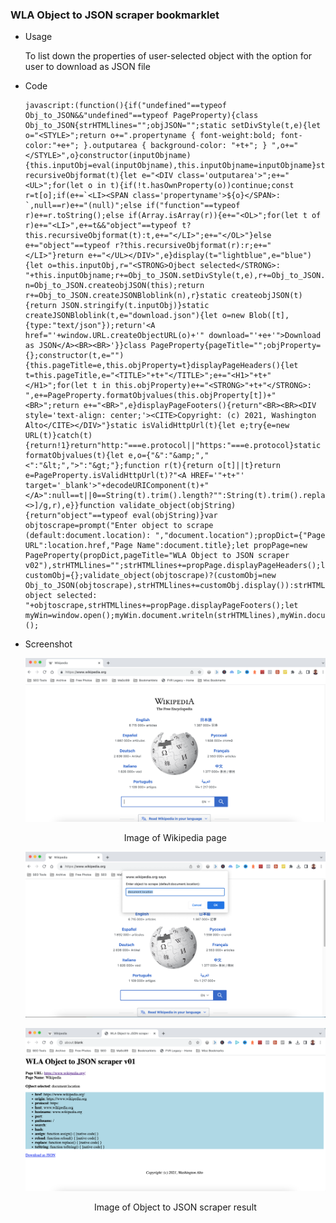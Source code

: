 ### WLA Object to JSON scraper bookmarklet

  * Usage 

    To list down the properties of user-selected object with the option for user to download as JSON file
    
  * Code  

    ```
    javascript:(function(){if("undefined"==typeof Obj_to_JSON&&"undefined"==typeof PageProperty){class Obj_to_JSON{strHTMLlines="";objJSON="";static setDivStyle(t,e){let o="<STYLE>";return o+=".propertyname { font-weight:bold; font-color:"+e+"; }.outputarea { background-color: "+t+"; } ",o+="</STYLE>",o}constructor(inputObjname){this.inputObj=eval(inputObjname),this.inputObjname=inputObjname}static recursiveObjformat(t){let e="<DIV class='outputarea'>";e+="<UL>";for(let o in t){if(!t.hasOwnProperty(o))continue;const r=t[o];if(e+=`<LI><SPAN class='propertyname'>${o}</SPAN>: `,null==r)e+="(null)";else if("function"==typeof r)e+=r.toString();else if(Array.isArray(r)){e+="<OL>";for(let t of r)e+="<LI>",e+=t&&"object"==typeof t?this.recursiveObjformat(t):t,e+="</LI>";e+="</OL>"}else e+="object"==typeof r?this.recursiveObjformat(r):r;e+="</LI>"}return e+="</UL></DIV>",e}display(t="lightblue",e="blue"){let o=this.inputObj,r="<STRONG>Ojbect selected</STRONG>: "+this.inputObjname;r+=Obj_to_JSON.setDivStyle(t,e),r+=Obj_to_JSON.recursiveObjformat(o);let n=Obj_to_JSON.createobjJSON(this);return r+=Obj_to_JSON.createJSONBloblink(n),r}static createobjJSON(t){return JSON.stringify(t.inputObj)}static createJSONBloblink(t,e="download.json"){let o=new Blob([t],{type:"text/json"});return'<A href="'+window.URL.createObjectURL(o)+'" download="'+e+'">Download as JSON</A><BR><BR>'}}class PageProperty{pageTitle="";objProperty={};constructor(t,e=""){this.pageTitle=e,this.objProperty=t}displayPageHeaders(){let t=this.pageTitle,e="<TITLE>"+t+"</TITLE>";e+="<H1>"+t+"</H1>";for(let t in this.objProperty)e+="<STRONG>"+t+"</STRONG>: ",e+=PageProperty.formatObjvalues(this.objProperty[t])+"<BR>";return e+="<BR>",e}displayPageFooters(){return"<BR><BR><DIV style='text-align: center;'><CITE>Copyright: (c) 2021, Washington Alto</CITE></DIV>"}static isValidHttpUrl(t){let e;try{e=new URL(t)}catch(t){return!1}return"http:"===e.protocol||"https:"===e.protocol}static formatObjvalues(t){let e,o={"&":"&amp;","<":"&lt;",">":"&gt;"};function r(t){return o[t]||t}return e=PageProperty.isValidHttpUrl(t)?"<A HREF='"+t+"' target='_blank'>"+decodeURIComponent(t)+"</A>":null==t||0==String(t).trim().length?"":String(t).trim().replace(/[&<>]/g,r),e}}function validate_object(objString){return"object"==typeof eval(objString)}var objtoscrape=prompt("Enter object to scrape (default:document.location): ","document.location");propDict={"Page URL":location.href,"Page Name":document.title};let propPage=new PageProperty(propDict,pageTitle="WLA Object to JSON scraper v02"),strHTMLlines="";strHTMLlines+=propPage.displayPageHeaders();let customObj={};validate_object(objtoscrape)?(customObj=new Obj_to_JSON(objtoscrape),strHTMLlines+=customObj.display()):strHTMLlines+="Invalid object selected: "+objtoscrape,strHTMLlines+=propPage.displayPageFooters();let myWin=window.open();myWin.document.writeln(strHTMLlines),myWin.document.close()}})();
    ```
  * Screenshot  

    ![image of Wikipedia page](screenshots/ObjtoJSON1.png)
      
    <p align=center>Image of Wikipedia page</p>

    ![image of WLA Object to JSON scraper result 2](screenshots/ObjtoJSON2.png)

    ![image of WLA Object to JSON scraper result 3](screenshots/ObjtoJSON3.png)

    <p align=center>Image of Object to JSON scraper result</p>
